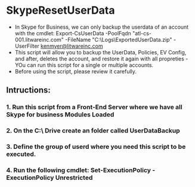 # SkypeResetUserData
- In Skype for Business, we can only backup the userdata of an account with the cmdlet:
Export-CsUserData -PoolFqdn "atl-cs-001.litwareinc.com" -FileName "C:\Logs\ExportedUserData.zip" -UserFilter kenmyer@litwareinc.com
- This script will allow you to backup the UserData, Policies, EV Config, and after, deletes the account, and restore it again with all propreties - YOu can run this script for a single or multiple accounts.
- Before using the script, please review it carefully.
##  Intructions: 
###  1. Run this script from a Front-End Server where we have all Skype for business Modules Loaded
###  2. On the C:\ Drive create an folder called UserDataBackup
###  3. Define the group of userd where you need this script to be executed.
###  4. Run the following cmdlet: Set-ExecutionPolicy -ExecutionPolicy Unrestricted
